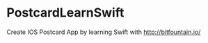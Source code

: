 PostcardLearnSwift
==================

Create IOS Postcard App by learning Swift with http://bitfountain.io/
